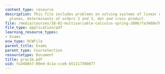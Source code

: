 ```yaml
---
content_type: resource
description: This file includes problems on solving systems of linear equations, lines,
  planes, determinants of orders 2 and 3, dot and cross product.
file: /media/courses/18-02-multivariable-calculus-spring-2006/fa3488e700ed4c1acce6b5111730b077_prac1b.pdf
file_type: application/pdf
learning_resource_types:
- Exams
ocw_type: OCWFile
parent_title: Exams
parent_type: CourseSection
resourcetype: Document
title: prac1b.pdf
uid: fa3488e7-00ed-4c1a-cce6-b5111730b077
---
```

